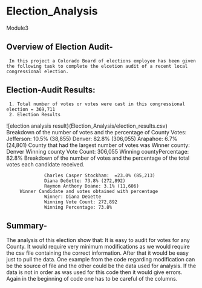 # Election_Analysis
Module3

## Overview of Election Audit-
     In this project a Colorado Board of elections employee has been given the following task to complete the elcetion audit of a recent local congressional election.
## Election-Audit Results:
     1. Total number of votes or votes were cast in this congressional election = 369,711
     2. Election Results
![election analysis result}(Election_Analysis/election_results.csv)
         Breakdown of the number of votes and the percentage of County Votes:
                Jefferson: 10.5% (38,855)
                Denver: 82.8% (306,055)
                Arapahoe: 6.7% (24,801)
        County that had the largest number of votes was 
                 Winner county: Denver
                 Winning county Vote Count: 306,055
                 Winning countyPercentage: 82.8%
        Breakdown of the number of votes and the percentage of the total votes each candidate received.         
                 
                  Charles Casper Stockham:  =23.0% (85,213)
                  Diana DeGette: 73.8% (272,892)
                  Raymon Anthony Doane: 3.1% (11,606)
         Winner Candidate and votes obtained with percentage
                  Winner: Diana DeGette
                  Winning Vote Count: 272,892
                  Winning Percentage: 73.8%

## Summary-
   The analysis of this election show that:
        It is easy to audit for votes for any County. It would require very minimum modifications as we would require the csv file containing the correct information.
        After that it would be easy just to pull the data.
        One example from the code regarding modification can be the source of file and the other could be the data used for analysis. If the data is not in order 
        as was used for this code then it would give errors. 
        Again in the beginning of code one has to be careful of the columns.
   
   
  
